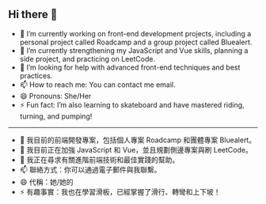 ## Hi there 👋
- 🔭 I’m currently working on front-end development projects, including a personal project called Roadcamp and a group project called Bluealert.
- 🌱 I’m currently strengthening my JavaScript and Vue skills, planning a side project, and practicing on LeetCode.
- 🤔 I’m looking for help with advanced front-end techniques and best practices.
- 📫 How to reach me: You can contact me email.
- 😄 Pronouns: She/Her
- ⚡ Fun fact: I’m also learning to skateboard and have mastered riding, turning, and pumping!

---

- 🔭 我目前的前端開發專案，包括個人專案 Roadcamp 和團體專案 Bluealert。
- 🌱 我目前正在加強 JavaScript 和 Vue，並且規劃側邊專案與刷 LeetCode。
- 🤔 我正在尋求有關進階前端技術和最佳實踐的幫助。
- 📫 聯絡方式：你可以通過電子郵件與我聯繫。
- 😄 代稱：她/她的
- ⚡ 有趣事實：我也在學習滑板，已經掌握了滑行、轉彎和上下坡！
